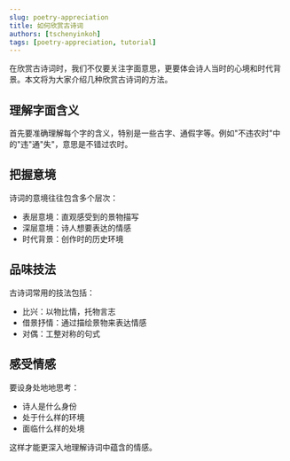 ```yaml
---
slug: poetry-appreciation
title: 如何欣赏古诗词
authors: [tschenyinkoh]
tags: [poetry-appreciation, tutorial]
---
```


在欣赏古诗词时，我们不仅要关注字面意思，更要体会诗人当时的心境和时代背景。本文将为大家介绍几种欣赏古诗词的方法。

<!--truncate-->

## 理解字面含义

首先要准确理解每个字的含义，特别是一些古字、通假字等。例如"不违农时"中的"违"通"失"，意思是不错过农时。

## 把握意境

诗词的意境往往包含多个层次：
- 表层意境：直观感受到的景物描写
- 深层意境：诗人想要表达的情感
- 时代背景：创作时的历史环境

## 品味技法

古诗词常用的技法包括：
- 比兴：以物比情，托物言志
- 借景抒情：通过描绘景物来表达情感
- 对偶：工整对称的句式

## 感受情感

要设身处地地思考：
- 诗人是什么身份
- 处于什么样的环境
- 面临什么样的处境

这样才能更深入地理解诗词中蕴含的情感。 
